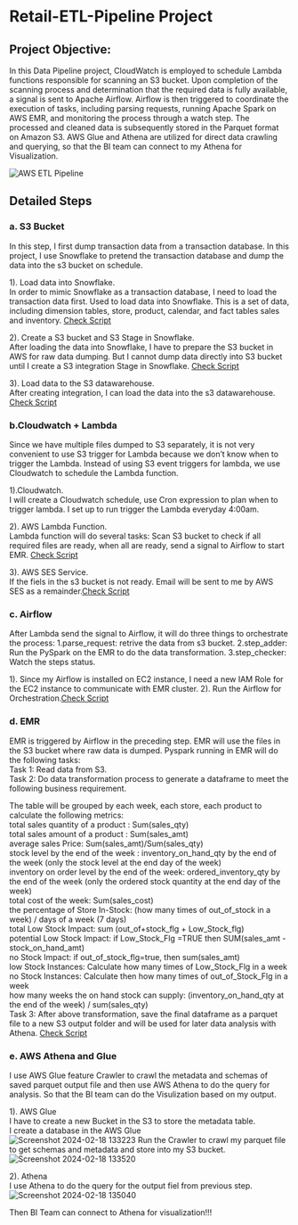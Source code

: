 # Retail-ETL-Pipeline Project

## Project Objective:
In this Data Pipeline project, CloudWatch is employed to schedule Lambda functions responsible for scanning an S3 bucket. Upon completion of the scanning process and determination that the required data is fully available, a signal is sent to Apache Airflow. Airflow is then triggered to coordinate the execution of tasks, including parsing requests, running Apache Spark on AWS EMR, and monitoring the process through a watch step. The processed and cleaned data is subsequently stored in the Parquet format on Amazon S3. AWS Glue and Athena are utilized for direct data crawling and querying, so that the BI team can connect to my Athena for Visualization.

![AWS ETL Pipeline](https://github.com/LeoMeng5223655/Retail-ETL-Pipeline/assets/131537129/5acb93f1-e008-4eae-b339-1489d3e86af5)

## Detailed Steps

### a. S3 Bucket
In this step, I first dump transaction data from a transaction database. In this project, I use Snowflake to pretend the transaction database and dump the data into the s3 bucket on schedule.

1). Load data into Snowflake.<br> 
In order to mimic Snowflake as a transaction database, I need to load the transaction data first. Used to load data into Snowflake. This is a set of data, including dimension tables, store, product, calendar, and fact tables sales and inventory. [Check Script](https://github.com/LeoMeng5223655/Retail-ETL-Pipeline/blob/main/Snowflake/Dump%20Data.sql)

2). Create a S3 bucket and S3 Stage in Snowflake.<br>
After loading the data into Snowflake, I have to prepare the S3 bucket in AWS for raw data dumping. But I cannot dump data directly into S3 bucket until I create a S3 integration Stage in Snowflake.
[Check Script](https://github.com/LeoMeng5223655/Retail-ETL-Pipeline/blob/main/Snow%20Flake/Storage%20Integration.sql)

3). Load data to the S3 datawarehouse.<br>
After creating integration, I can load the data into the s3 datawarehouse.
[Check Script](https://github.com/LeoMeng5223655/Retail-ETL-Pipeline/blob/main/Snow%20Flake/Data%20Load.sql)

### b.Cloudwatch + Lambda
Since we have multiple files dumped to S3 separately, it is not very convenient to use S3 trigger for Lambda because we don’t know when to trigger the Lambda. Instead of using S3 event triggers for lambda, we use Cloudwatch to schedule the Lambda function.

1).Cloudwatch.<br>
I will create a Cloudwatch schedule, use Cron expression to plan when to trigger lambda. I set up to run trigger the Lambda everyday 4:00am.

2). AWS Lambda Function.<br>
Lambda function will do several tasks: Scan S3 bucket to check if all required files are ready, when all are ready, send a signal to Airflow to start EMR. [Check Script]( https://github.com/LeoMeng5223655/Retail-ETL-Pipeline/blob/main/Lambda%20Function.py)

3). AWS SES Service.<br>
If the fiels in the s3 bucket is not ready. Email will be sent to me by AWS SES as a remainder.[Check Script](https://github.com/LeoMeng5223655/Retail-ETL-Pipeline/blob/main/AWS%20SES.py)

### c. Airflow
After Lambda send the signal to Airflow, it will do three things to orchestrate the process: 1.parse_request: retrive the data from s3 bucket. 2.step_adder: Run the PySpark on the EMR to do the data transformation. 3.step_checker: Watch the steps status.

1). Since my Airflow is installed on EC2 instance, I need a new IAM Role for the EC2 instance to communicate with EMR cluster.
2). Run the Airflow for Orchestration.[Check Script](https://github.com/LeoMeng5223655/Retail-ETL-Pipeline/blob/main/Airflow%20Dag.py)

### d. EMR
EMR is triggered by Airflow in the preceding step. EMR will use the files in the S3 bucket where raw data is dumped. Pyspark running in EMR will do the following tasks:<br>
Task 1: Read data from S3.<br>
Task 2: Do data transformation process to generate a dataframe to meet the following business requirement.<br>

The table will be grouped by each week, each store, each product to calculate the following metrics:<br>
total sales quantity of a product : Sum(sales_qty)<br>
total sales amount of a product : Sum(sales_amt)<br>
average sales Price: Sum(sales_amt)/Sum(sales_qty)<br>
stock level by the end of the week : inventory_on_hand_qty by the end of the week (only the stock level at the end day of the week)<br>
inventory on order level by the end of the week: ordered_inventory_qty by the end of the week (only the ordered stock quantity at the end day of the week)<br>
total cost of the week: Sum(sales_cost)<br>
the percentage of Store In-Stock: (how many times of out_of_stock in a week) / days of a week (7 days)<br>
total Low Stock Impact: sum (out_of+stock_flg + Low_Stock_flg)<br>
potential Low Stock Impact: if Low_Stock_Flg =TRUE then SUM(sales_amt - stock_on_hand_amt)<br>
no Stock Impact: if out_of_stock_flg=true, then sum(sales_amt)<br>
low Stock Instances: Calculate how many times of Low_Stock_Flg in a week<br>
no Stock Instances: Calculate then how many times of out_of_Stock_Flg in a week<br>
how many weeks the on hand stock can supply: (inventory_on_hand_qty at the end of the week) / sum(sales_qty)<br>
Task 3: After above transformation, save the final dataframe as a parquet file to a new S3 output folder and will be used for later data analysis with Athena.
[Check Script](https://github.com/LeoMeng5223655/Retail-ETL-Pipeline/blob/main/Data%20Transformation.py)

### e. AWS Athena and Glue
I use AWS Glue feature Crawler to crawl the metadata and schemas of saved parquet output file and then use AWS Athena to do the query for analysis. So that the BI team can do the Visulization based on my output.

1). AWS Glue<br>
I have to create a new Bucket in the S3 to store the metadata table. <br>
I create a database in the AWS Glue<br>
![Screenshot 2024-02-18 133223](https://github.com/LeoMeng5223655/Retail-ETL-Pipeline/assets/131537129/44ca7dd4-d45d-41da-9ee7-9a338d14b864)
Run the Crawler to crawl my parquet file to get schemas and metadata and store into my S3 bucket.<br>
![Screenshot 2024-02-18 133520](https://github.com/LeoMeng5223655/Retail-ETL-Pipeline/assets/131537129/88883f8c-d8b7-41a5-8326-f830bdde14cd)

2). Athena<br>
I use Athena to do the query for the output fiel from previous step.
![Screenshot 2024-02-18 135040](https://github.com/LeoMeng5223655/Retail-ETL-Pipeline/assets/131537129/6575a691-200f-4c91-91c1-e8a42d3c2f69)

Then BI Team can connect to Athena for visualization!!!













